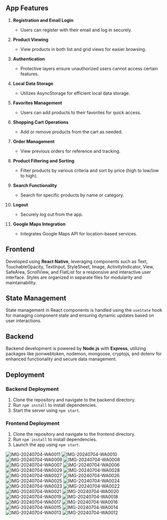 

## App Features

1. **Registration and Email Login**
   - Users can register with their email and log in securely.

2. **Product Viewing**
   - View products in both list and grid views for easier browsing.

3. **Authentication**
   - Protective layers ensure unauthorized users cannot access certain features.

4. **Local Data Storage**
   - Utilizes AsyncStorage for efficient local data storage.

5. **Favorites Management**
   - Users can add products to their favorites for quick access.

6. **Shopping Cart Operations**
   - Add or remove products from the cart as needed.

7. **Order Management**
   - View previous orders for reference and tracking.

8. **Product Filtering and Sorting**
   - Filter products by various criteria and sort by price (high to low/low to high).

9. **Search Functionality**
   - Search for specific products by name or category.

10. **Logout**
    - Securely log out from the app.

11. **Google Maps Integration**
    - Integrates Google Maps API for location-based services.

## Frontend

Developed using **React Native**, leveraging components such as Text, TouchableOpacity, TextInput, StyleSheet, Image, ActivityIndicator, View, SafeArea, ScrollView, and FlatList for a responsive and interactive user interface. Styles are organized in separate files for modularity and maintainability.

## State Management

State management in React components is handled using the `useState` hook for managing component state and ensuring dynamic updates based on user interactions.

## Backend

Backend development is powered by **Node.js** with **Express**, utilizing packages like jsonwebtoken, nodemon, mongoose, cryptojs, and dotenv for enhanced functionality and secure data management.

## Deployment

### Backend Deployment

1. Clone the repository and navigate to the backend directory.
2. Run `npm install` to install dependencies.
3. Start the server using `npm start`.

### Frontend Deployment

1. Clone the repository and navigate to the frontend directory.
2. Run `npm install` to install dependencies.
3. Launch the app using `npm start`.




![IMG-20240704-WA0011](https://github.com/Bishal011/furniture-app/assets/105370000/2ebb3a81-2c91-4122-8d8d-6f63bcd2d290)    ![IMG-20240704-WA0010](https://github.com/Bishal011/furniture-app/assets/105370000/9851db9b-d33b-4869-990f-75d454769e23)
![IMG-20240704-WA0009](https://github.com/Bishal011/furniture-app/assets/105370000/1383d881-e9e0-4f60-ac80-ecd74f3df4a0)
![IMG-20240704-WA0008](https://github.com/Bishal011/furniture-app/assets/105370000/6875be8e-386d-40fc-a66f-e7fe63b7d14b)
![IMG-20240704-WA0007](https://github.com/Bishal011/furniture-app/assets/105370000/fc3297d8-a289-43be-bff7-67588690ce0f)
![IMG-20240704-WA0006](https://github.com/Bishal011/furniture-app/assets/105370000/48aaa8a1-7a75-4734-8be3-7d6273f1d3f0)
![IMG-20240704-WA0029](https://github.com/Bishal011/furniture-app/assets/105370000/b88d83b4-6ece-41fe-87d6-a5cace9e2bc8)
![IMG-20240704-WA0028](https://github.com/Bishal011/furniture-app/assets/105370000/8e9f542d-44bc-4ef8-8712-78a51b073a29)
![IMG-20240704-WA0027](https://github.com/Bishal011/furniture-app/assets/105370000/e35bca1a-8eba-4394-a3ca-4edf80614723)
![IMG-20240704-WA0026](https://github.com/Bishal011/furniture-app/assets/105370000/c11dca9d-9942-4186-8a97-8c350c79e71d)
![IMG-20240704-WA0025](https://github.com/Bishal011/furniture-app/assets/105370000/d305361e-5df5-48ea-8f17-6b0ec9f8eef7)
![IMG-20240704-WA0024](https://github.com/Bishal011/furniture-app/assets/105370000/50882724-0353-4e10-b05b-60ac27b17c4c)
![IMG-20240704-WA0023](https://github.com/Bishal011/furniture-app/assets/105370000/ae5dec80-73ab-4466-90d4-c49762045b88)
![IMG-20240704-WA0022](https://github.com/Bishal011/furniture-app/assets/105370000/7f6d0c1c-26ba-4ca9-803e-99b9f2827c4b)
![IMG-20240704-WA0021](https://github.com/Bishal011/furniture-app/assets/105370000/49f2149d-449d-4e96-bce2-584e2c014ccd)
![IMG-20240704-WA0020](https://github.com/Bishal011/furniture-app/assets/105370000/4079a009-29e0-40ce-b301-38e9e813dae5)
![IMG-20240704-WA0019](https://github.com/Bishal011/furniture-app/assets/105370000/33a09b49-4eed-4aa6-b2b0-f1bb461d1ff9)
![IMG-20240704-WA0018](https://github.com/Bishal011/furniture-app/assets/105370000/4161550a-7197-4d47-9f3f-9329293dffe5)
![IMG-20240704-WA0017](https://github.com/Bishal011/furniture-app/assets/105370000/ae55abe7-00bd-4d1e-b95b-b0ea6a81696f)
![IMG-20240704-WA0016](https://github.com/Bishal011/furniture-app/assets/105370000/f43eb126-466c-47f4-abc9-c612b52bf021)
![IMG-20240704-WA0015](https://github.com/Bishal011/furniture-app/assets/105370000/2eb11552-0141-4f1d-bb1b-ab8f1a53a5f4)
![IMG-20240704-WA0014](https://github.com/Bishal011/furniture-app/assets/105370000/e8cda165-1a7f-41f7-ba62-6fe353c84306)
![IMG-20240704-WA0013](https://github.com/Bishal011/furniture-app/assets/105370000/ebed75fa-eed0-4751-85d2-caeeb82d5beb)
![IMG-20240704-WA0012](https://github.com/Bishal011/furniture-app/assets/105370000/2622dbd3-140f-4751-8040-e5f7def1d555)
